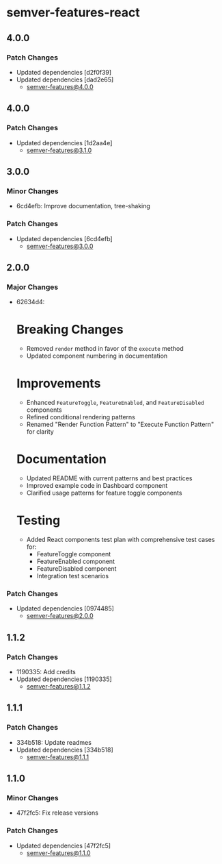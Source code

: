 # semver-features-react

## 4.0.0

### Patch Changes

- Updated dependencies [d2f0f39]
- Updated dependencies [dad2e65]
  - semver-features@4.0.0

## 4.0.0

### Patch Changes

- Updated dependencies [1d2aa4e]
  - semver-features@3.1.0

## 3.0.0

### Minor Changes

- 6cd4efb: Improve documentation, tree-shaking

### Patch Changes

- Updated dependencies [6cd4efb]
  - semver-features@3.0.0

## 2.0.0

### Major Changes

- 62634d4:

  # Breaking Changes

  - Removed `render` method in favor of the `execute` method
  - Updated component numbering in documentation

  # Improvements

  - Enhanced `FeatureToggle`, `FeatureEnabled`, and `FeatureDisabled` components
  - Refined conditional rendering patterns
  - Renamed "Render Function Pattern" to "Execute Function Pattern" for clarity

  # Documentation

  - Updated README with current patterns and best practices
  - Improved example code in Dashboard component
  - Clarified usage patterns for feature toggle components

  # Testing

  - Added React components test plan with comprehensive test cases for:
    - FeatureToggle component
    - FeatureEnabled component
    - FeatureDisabled component
    - Integration test scenarios

### Patch Changes

- Updated dependencies [0974485]
  - semver-features@2.0.0

## 1.1.2

### Patch Changes

- 1190335: Add credits
- Updated dependencies [1190335]
  - semver-features@1.1.2

## 1.1.1

### Patch Changes

- 334b518: Update readmes
- Updated dependencies [334b518]
  - semver-features@1.1.1

## 1.1.0

### Minor Changes

- 47f2fc5: Fix release versions

### Patch Changes

- Updated dependencies [47f2fc5]
  - semver-features@1.1.0
